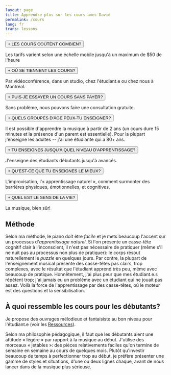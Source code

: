 ```yaml
---
layout: page
title: Apprendre plus sur les cours avec David
permalink: /cours
lang: fr
trans: lessons
---
```


<button onclick="myFunction('Demo1')" class="w3-button w3-block w3-black w3-left-align">+ LES COURS COÛTENT COMBIEN?</button>
<div id="Demo1" class="w3-container w3-hide w3-animate-opacity">
  <p>Les tarifs varient selon une échelle mobile jusqu'à un maximum de $50 de l'heure</p>
</div>
<button onclick="myFunction('Demo2')" class="w3-button w3-block w3-black w3-left-align">+ OÙ SE TIENNENT LES COURS?</button>
<div id="Demo2" class="w3-container w3-hide w3-animate-opacity">
  <p>Par vidéoconférence, dans un studio, chez l'étudiant.e ou chez nous à Montréal.</p>
</div>
<button onclick="myFunction('Demo3')" class="w3-button w3-block w3-black w3-left-align">+ PUIS-JE ESSAYER UN COURS SANS PAYER?</button>
<div id="Demo3" class="w3-container w3-hide w3-animate-opacity">
  <p>Sans problème, nous pouvons faire une consultation gratuite.</p>
</div>
<button onclick="myFunction('Demo4')" class="w3-button w3-block w3-black w3-left-align">+ QUELS GROUPES D'ÂGE PEUX-TU ENSEIGNER?</button>
<div id="Demo4" class="w3-container w3-hide w3-animate-opacity">
  <p>Il est possible d'apprendre la musique à partir de 2 ans (un cours dure 15 minutes et la présence d'un parent est essentielle). Pour la plupart j'enseigne les adultes -- j'ai une étudiante qui a 80+ ans.</p>
</div>
<button onclick="myFunction('Demo5')" class="w3-button w3-block w3-black w3-left-align">+ TU ENSEIGNES JUSQU'À QUEL NIVEAU D'APPRENTISSAGE?</button>
<div id="Demo5" class="w3-container w3-hide w3-animate-opacity">
  <p>J'enseigne des étudiants débutants jusqu'à avancés.</p>
</div>
<button onclick="myFunction('Demo6')" class="w3-button w3-block w3-black w3-left-align">+ QU'EST-CE QUE TU ENSEIGNES LE MIEUX?</button>
<div id="Demo6" class="w3-container w3-hide w3-animate-opacity">
  <p>L'improvisation, l'« apprentissage naturel », comment surmonter des barrières physiques, émotionnelles, et cognitives.</p>
</div>
<button onclick="myFunction('Demo7')" class="w3-button w3-block w3-black w3-left-align">+ QUEL EST LE SENS DE LA VIE?</button>
<div id="Demo7" class="w3-container w3-hide w3-animate-opacity">
  <p>La musique, bien sûr!</p>
</div>

## Méthode

Selon ma méthode, le piano doit être *facile* et je mets beaucoup l'accent sur un processus d'*apprentissage naturel*. Si l'on présente un casse-tête cognitif clair à l'inconscient, il n'est pas nécessaire de pratiquer (même s'il ne nuit pas au processus non plus de pratiquer): le corps résout naturellement le *puzzle* en quelques jours. Par contre, la plupart de l'enseignement musical présente des casse-têtes pas clairs, trop complexes, avec le résultat que l'étudiant apprend très peu, même avec beaucoup de pratique. Honnêtement, j'ai plus peur que mes étudiant.e.s répètent trop; j'ai jamais eu un problème avec un étudiant qui ne jouait pas assez. Voilà la force de l'apprentissage par des casse-têtes, où le moteur est des questions et la sensibilisation.

## À quoi ressemble les cours pour les débutants?

Je propose des ouvrages mélodieux et fantaisiste au bon niveau pour l'étudiant.e (voir les [Ressources](/ressources)).

Selon ma philosophie pédagogique, il faut que les débutants aient une attitude « légère » par rapport à la musique au début. J'utilise des morceaux « jetables »: des pièces relativements faciles qu'on termine de semaine en semaine au cours de quelques mois. Plutôt qu'investir beaucoup de temps à perfectionner trop au début, je préfère présenter une gamme de styles et situations, d'une ou deux lignes chaque, avant de nous lancer dans de la musique plus sérieuse.

<script>
function myFunction(id) {
  var x = document.getElementById(id);
  if (x.className.indexOf("w3-show") == -1) {
    x.className += " w3-show";
  } else { 
    x.className = x.className.replace(" w3-show", "");
  }
}
</script>
